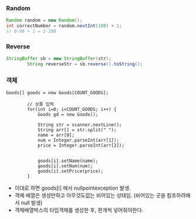 ###	Random
```java
Random random = new Random();
int correctNumber = random.nextInt(100) + 1; 
// 0-99 + 1 = 1-100
```

###	Reverse
```java
StringBuffer sb = new StringBuffer(str);
		String reverseStr = sb.reverse().toString();
```

### 객체 
```
Goods[] goods = new Goods[COUNT_GOODS];	
		
		// 상품 입력
		for(int i=0; i<COUNT_GOODS; i++) {
			Goods gd = new Goods();
			
			String str = scanner.nextLine();
			String arr[] = str.split(" ");
			name = arr[0];
			num = Integer.parseInt(arr[1]);
			price = Integer.parseInt(arr[2]);
			
			
			goods[i].setName(name);
			goods[i].setNum(num);
			goods[i].setPrice(price);
		}
```
-	이대로 하면 goods[i] 에서 nullpointexception 발생.
-	객체 배열은 생성만하고 아무것도없는 비어있는 상태임. (비어있는 곳을 참조하려해서 null 발생)
-	객체배열박스의 타입객체를 생성한 후, 한개씩 넣어줘야한다.
